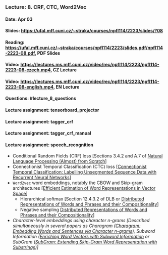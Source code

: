 ### Lecture: 8. CRF, CTC, Word2Vec
#### Date: Apr 03
#### Slides: https://ufal.mff.cuni.cz/~straka/courses/npfl114/2223/slides/?08
#### Reading: https://ufal.mff.cuni.cz/~straka/courses/npfl114/2223/slides.pdf/npfl114-2223-08.pdf, PDF Slides
#### Video: https://lectures.ms.mff.cuni.cz/video/rec/npfl114/2223/npfl114-2223-08-czech.mp4, CZ Lecture
#### Video: https://lectures.ms.mff.cuni.cz/video/rec/npfl114/2223/npfl114-2223-08-english.mp4, EN Lecture
#### Questions: #lecture_8_questions
#### Lecture assignment: tensorboard_projector
#### Lecture assignment: tagger_crf
#### Lecture assignment: tagger_crf_manual
#### Lecture assignment: speech_recognition

- Conditional Random Fields (CRF) loss [Sections 3.4.2 and A.7 of [Natural Language Processing (Almost) from Scratch](http://www.jmlr.org/papers/volume12/collobert11a/collobert11a.pdf)]
- Connectionist Temporal Classification (CTC) loss [[Connectionist Temporal Classification: Labelling Unsegmented Sequence Data with Recurrent Neural Networks](https://www.cs.toronto.edu/~graves/icml_2006.pdf)]
- `Word2vec` word embeddings, notably the CBOW and Skip-gram architectures [[Efficient Estimation of Word Representations in Vector Space](https://arxiv.org/abs/1301.3781)]
  - Hierarchical softmax [Section 12.4.3.2 of DLB or [Distributed Representations of Words and Phrases and their Compositionality](https://arxiv.org/abs/1310.4546)]
  - Negative sampling [Distributed Representations of Words and Phrases and their Compositionality](https://arxiv.org/abs/1310.4546)]
- _Character-level embeddings using character n-grams [Described simultaneously in several papers as Charagram ([Charagram: Embedding Words and Sentences via Character n-grams](https://arxiv.org/abs/1607.02789)), Subword Information ([Enriching Word Vectors with Subword Information](https://arxiv.org/abs/1607.04606) or SubGram ([SubGram: Extending Skip-Gram Word Representation with Substrings](http://link.springer.com/chapter/10.1007/978-3-319-45510-5_21))]_
